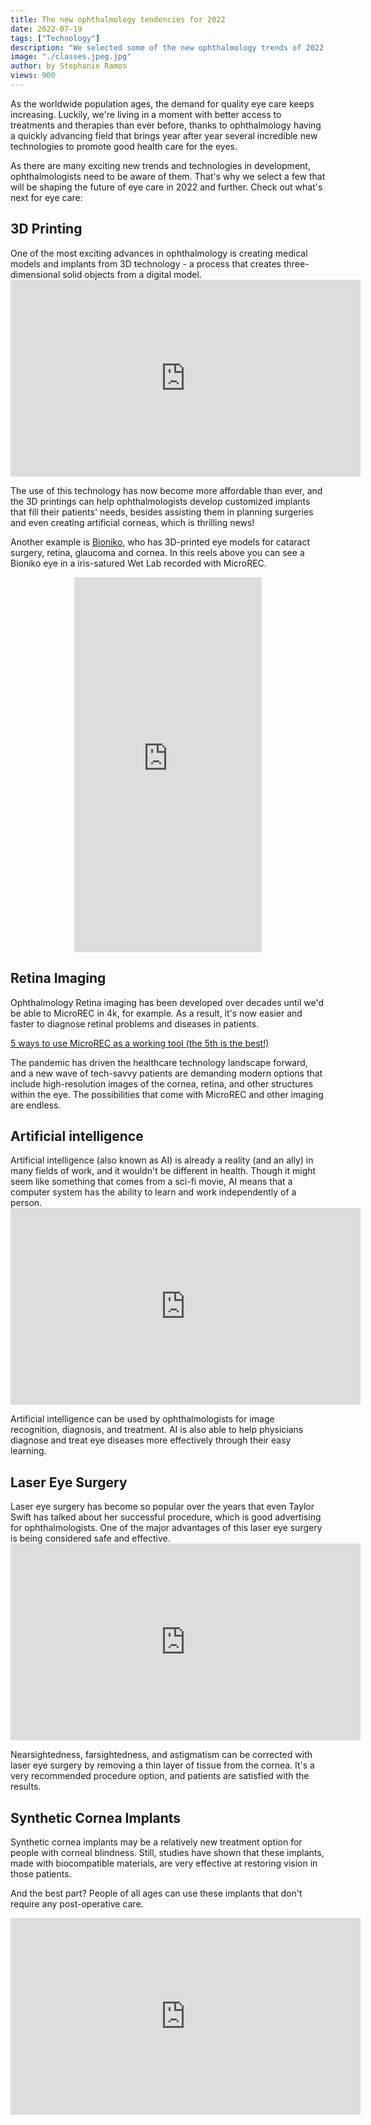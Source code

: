```yaml
---
title: The new ophthalmology tendencies for 2022
date: 2022-07-19
tags: ["Technology"]
description: "We selected some of the new ophthalmology trends of 2022 you need to know. Read now!"
image: "./classes.jpeg.jpg"
author: by Stephanie Ramos
views: 900
---
```


As the worldwide population ages, the demand for quality eye care keeps increasing. Luckily, we're living in a moment with better access to treatments and therapies than ever before, thanks to ophthalmology having a quickly advancing field that brings year after year several incredible new technologies to promote good health care for the eyes.

As there are many exciting new trends and technologies in development, ophthalmologists need to be aware of them. That's why we select a few that will be shaping the future of eye care in 2022 and further. Check out what's next for eye care:


<h2><b> 3D Printing </h2></b>
One of the most exciting advances in ophthalmology is creating medical models and implants from 3D technology - a process that creates three-dimensional solid objects from a digital model.

<iframe width="560" height="315" src="https://www.youtube.com/embed/kV5FLZvQuLU" title="YouTube video player" frameborder="0" allow="accelerometer; autoplay; clipboard-write; encrypted-media; gyroscope; picture-in-picture" allowfullscreen></iframe>

The use of this technology has now become more affordable than ever, and the 3D printings can help ophthalmologists develop customized implants that fill their patients' needs, besides assisting them in planning surgeries and even creating artificial corneas, which is thrilling news!

Another example is <a href="https://www.bioniko.com/" class="links_post">Bioniko</a>, who has 3D-printed eye models for cataract surgery, retina, glaucoma and cornea. In this reels above you can see a Bioniko eye in a iris-satured Wet Lab recorded with MicroREC. 

 <iframe
    src="https://www.instagram.com/p/CfnspH5DNzi/embed"  
    frameborder="0"
    scrolling="yes"
    allowtransparency
    width="auto"
    height="600"
    style="position: relative;
    left: 50%;
    transform: translate(-50%, 0);"
  ></iframe>


<h2><b> Retina Imaging </h2></b>
Ophthalmology Retina imaging has been developed over decades until we'd be able to MicroREC in 4k, for example. As a result, it's now easier and faster to diagnose retinal problems and diseases in patients.

<a href="https://blog.customsurgical.co/07-5-ways-to-use-MicroREC-as-a-working-tool/" class="links_post" target="t_blank">5 ways to use MicroREC as a working tool (the 5th is the best!)
</a>

The pandemic has driven the healthcare technology landscape forward, and a new wave of tech-savvy patients are demanding modern options that include high-resolution images of the cornea, retina, and other structures within the eye. The possibilities that come with MicroREC and other imaging are endless.


<h2><b> Artificial intelligence </h2></b>
Artificial intelligence (also known as AI) is already a reality (and an ally) in many fields of work, and it wouldn't be different in health. Though it might seem like something that comes from a sci-fi movie, AI means that a computer system has the ability to learn and work independently of a person.

<iframe width="560" height="315" src="https://www.youtube.com/embed/Ng5oufQOLcU" title="YouTube video player" frameborder="0" allow="accelerometer; autoplay; clipboard-write; encrypted-media; gyroscope; picture-in-picture" allowfullscreen></iframe>

Artificial intelligence can be used by ophthalmologists for image recognition, diagnosis, and treatment. AI is also able to help physicians diagnose and treat eye diseases more effectively through their easy learning.


<h2><b> Laser Eye Surgery </h2></b>
Laser eye surgery has become so popular over the years that even Taylor Swift has talked about her successful procedure, which is good advertising for ophthalmologists. One of the major advantages of this laser eye surgery is being considered safe and effective.

<iframe width="560" height="315" src="https://www.youtube.com/embed/IZ_SFbaysHk" title="YouTube video player" frameborder="0" allow="accelerometer; autoplay; clipboard-write; encrypted-media; gyroscope; picture-in-picture" allowfullscreen></iframe>

Nearsightedness, farsightedness, and astigmatism can be corrected with laser eye surgery by removing a thin layer of tissue from the cornea. It's a very recommended procedure option, and patients are satisfied with the results.


<h2><b> Synthetic Cornea Implants </h2></b>
Synthetic cornea implants may be a relatively new treatment option for people with corneal blindness. Still, studies have shown that these implants, made with biocompatible materials, are very effective at restoring vision in those patients.

And the best part? People of all ages can use these implants that don't require any post-operative care.

<iframe width="560" height="315" src="https://www.youtube.com/embed/HeDQqHVHbHM" title="YouTube video player" frameborder="0" allow="accelerometer; autoplay; clipboard-write; encrypted-media; gyroscope; picture-in-picture" allowfullscreen></iframe>

